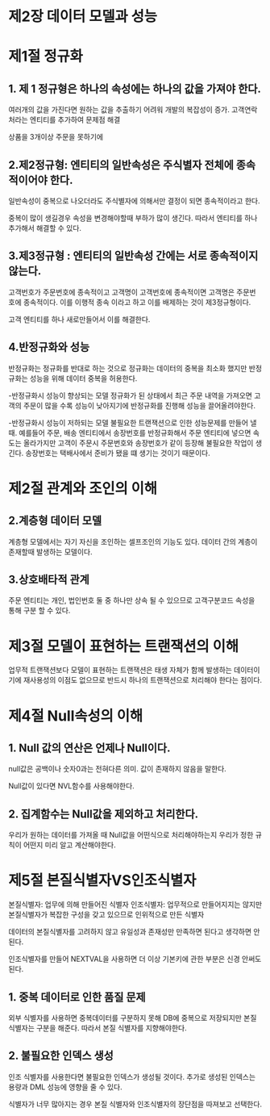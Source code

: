 # 제2장 데이터 모델과 성능

# 제1절 정규화

## 1. 제 1 정규형은 하나의 속성에는 하나의 값을 가져야 한다.

여러개의 값을 가진다면 원하는 값을 추출하기 어려워 개발의 복잡성이 증가. 
고객연락처라는 엔티티를 추가하여 문제점 해결

상품을 3개이상 주문을 못하기에 

## 2.제2정규형: 엔티티의 일반속성은 주식별자 전체에 종속적이어야 한다.

일반속성이 중복으로 나오더라도 주식별자에 의해서만 결정이 되면 종속적이라고 한다.

중복이 많이 생길경우 속성을 변경해야할때 부하가 많이 생긴다. 따라서 엔티티를 하나 추가해서 해결할 수 있다.

## 3.제3정규형 : 엔티티의 일반속성 간에는 서로 종속적이지 않는다.

고객번호가 주문번호에 종속적이고 고객명이 고객번호에 종속적이면 고객명은 주문번호에 종속적이다.  이를 이행적 종속 이라고 하고 이를 배제하는 것이 제3정규형이다.

고객 엔티티를 하나 새로만들어서 이를 해결한다. 

## 4.반정규화와 성능

반정규화는 정규화를 반대로 하는 것으로 정규화는 데이터의 중복을 최소화 했지만 반정규화는 성능을 위해 데이터 중복을 허용한다.

-반정규화시 성능이 향상되는 모델
정규화가 된 상태에서 최근 주문 내역을 가져오면 고객의 주문이 많을 수록 성능이 낮아지기에 반정규화를 진행해 성능을 끌어올려야한다. 

-반정규화시 성능이 저하되는 모델
불필요한 트랜잭션으로 인한 성능문제를 만들어 낼때. 예를들어 주문, 배송 엔티티에서 송장번호를 반정규화해서 주문 엔티티에 넣으면 속도는 올라가지만 고객이 주문시 주문번호와 송장번호가 같이 등장해 불필요한 작업이 생긴다. 송장번호는 택배사에서 준비가 됐을 떄 생기는 것이기 때문이다.


# 제2절 관계와 조인의 이해

## 2.계층형 데이터 모델

계층형 모델에서는 자기 자신을 조인하는 셀프조인의 기능도 있다. 
데이터 간의 계층이 존재할때 발생하는 모델이다.

## 3.상호배타적 관계

주문 엔티티는 개인, 법인번호 둘 중 하나만 상속 될 수 있으므로 고객구분코드 속성을 통해 구분 할 수 있다.


# 제3절 모델이 표현하는 트랜잭션의 이해

업무적 트랜잭션보다 모델이 표현하는 트랜잭션은 태생 자체가 함께 발생하는 데이터이기에 재사용성의 이점도 없으므로 반드시 하나의 트랜잭션으로 처리해야 한다는 점이다.


# 제4절 Null속성의 이해

## 1. Null 값의 연산은 언제나 Null이다.

null값은 공백이나 숫자0과는 전혀다른 의미. 값이 존재하지 않음을 말한다.

Null값이 있다면 NVL함수를 사용해야한다.

## 2. 집계함수는 Null값을 제외하고 처리한다.

우리가 원하는 데이터를 가져올 때 Null값을 어떤식으로 처리해야하는지 우리가 정한 규칙이 어떤지 미리 알고 계산해야한다.


# 제5절 본질식별자VS인조식별자

본질식별자: 업무에 의해 만들어진 식별자
인조식별자: 업무적으로 만들어지지는 않지만 본질식별자가 복잡한 구성을 갖고 있으므로 인위적으로 만든 식별자

데이터의 본질식별자를 고려하지 않고 유일성과 존재성만 만족하면 된다고 생각하면 안된다.

인조식별자를 만들어 NEXTVAL을 사용하면 더 이상 기본키에 관한 부분은 신경 안써도 된다.

## 1. 중복 데이터로 인한 품질 문제

외부 식별자를 사용하면 중복데이터를 구분하지 못해 DB에 중복으로 저장되지만 본질식별자는 구분을 해준다. 따라서 본질 식별자를 지향해야한다.

## 2. 불필요한 인덱스 생성

인조 식별자를 사용한다면 불필요한 인덱스가 생성될 것이다. 추가로 생성된 인덱스는 용량과 DML 성능에 영향을 줄 수 있다.

식별자가 너무 많아지는 경우 본질 식별자와 인조식별자의 장단점을 따져보고 선택한다.


